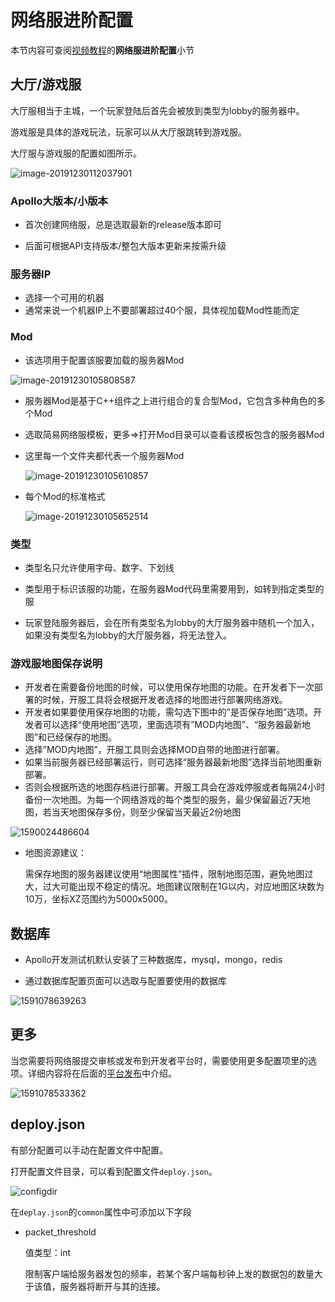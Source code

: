 # 网络服进阶配置

本节内容可查阅[视频教程](https://cc.163.com/act/m/daily/iframeplayer/?id=5e7428e16a37ca23faf84bc2)的**网络服进阶配置**小节

## 大厅/游戏服

大厅服相当于主城，一个玩家登陆后首先会被放到类型为lobby的服务器中。

游戏服是具体的游戏玩法，玩家可以从大厅服跳转到游戏服。	

大厅服与游戏服的配置如图所示。

![image-20191230112037901](./images/image-20191230112037901.png)

### Apollo大版本/小版本

- 首次创建网络服，总是选取最新的release版本即可

- 后面可根据API支持版本/整包大版本更新来按需升级

### 服务器IP

- 选择一个可用的机器
- 通常来说一个机器IP上不要部署超过40个服，具体视加载Mod性能而定

### Mod

- 该选项用于配置该服要加载的服务器Mod

![image-20191230105808587](./images/image-20191230105808587.png)

- 服务器Mod是基于C++组件之上进行组合的复合型Mod，它包含多种角色的多个Mod

- 选取简易网络服模板，更多=>打开Mod目录可以查看该模板包含的服务器Mod

- 这里每一个文件夹都代表一个服务器Mod

  ![image-20191230105610857](./images/image-20191230105610857.png)

- 每个Mod的标准格式

  ![image-20191230105652514](./images/image-20191230105652514.png)

### 类型

- 类型名只允许使用字母、数字、下划线

- 类型用于标识该服的功能，在服务器Mod代码里需要用到，如转到指定类型的服

- 玩家登陆服务器后，会在所有类型名为lobby的大厅服务器中随机一个加入，如果没有类型名为lobby的大厅服务器，将无法登入。

  

### 游戏服地图保存说明

- 开发者在需要备份地图的时候，可以使用保存地图的功能。在开发者下一次部署的时候，开服工具将会根据开发者选择的地图进行部署网络游戏。
- 开发者如果要使用保存地图的功能，需勾选下图中的”是否保存地图”选项。开发者可以选择“使用地图”选项，里面选项有”MOD内地图”、“服务器最新地图”和已经保存的地图。
- 选择”MOD内地图”，开服工具则会选择MOD自带的地图进行部署。
- 如果当前服务器已经部署运行，则可选择“服务器最新地图”选择当前地图重新部署。
- 否则会根据所选的地图存档进行部署。开服工具会在游戏停服或者每隔24小时备份一次地图。为每一个网络游戏的每个类型的服务，最少保留最近7天地图，若当天地图保存多份，则至少保留当天最近2份地图

![1590024486604](./images/1590024486604.png)

- 地图资源建议：

  需保存地图的服务器建议使用“地图属性”插件，限制地图范围，避免地图过大，过大可能出现不稳定的情况。地图建议限制在1G以内，对应地图区块数为10万，坐标XZ范围约为5000x5000。



## 数据库

- Apollo开发测试机默认安装了三种数据库，mysql，mongo，redis

- 通过数据库配置页面可以选取与配置要使用的数据库

![1591078639263](./images/1591078639263.png)



## 更多

当您需要将网络服提交审核或发布到开发者平台时，需要使用更多配置项里的选项。详细内容将在后面的[平台发布](../课程9：服务器上线/第1节：平台发布.md)中介绍。

![1591078533362](./images/1591078533362.png)



## deploy.json

有部分配置可以手动在配置文件中配置。

打开配置文件目录，可以看到配置文件`deploy.json`。

![configdir](./images/configdir.png)

在`deplay.json`的`common`属性中可添加以下字段

- packet_threshold

  值类型：int

  限制客户端给服务器发包的频率，若某个客户端每秒钟上发的数据包的数量大于该值，服务器将断开与其的连接。

